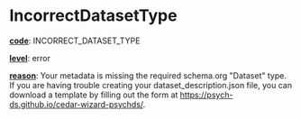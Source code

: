 # IncorrectDatasetType

[**code**](/en/latest/reference/schema/meta/defs/code): INCORRECT_DATASET_TYPE

[**level**](/en/latest/reference/schema/meta/defs/level): error

[**reason**](/en/latest/reference/schema/meta/defs/reason): Your metadata is missing the required schema.org "Dataset" type. If you are having trouble creating your dataset_description.json file, you can download a template by filling out the form at https://psych-ds.github.io/cedar-wizard-psychds/.